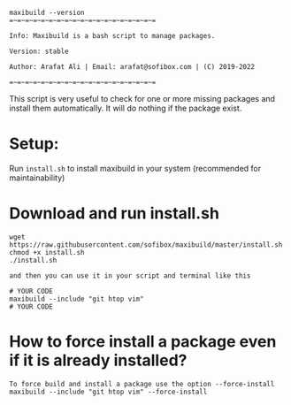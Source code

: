 ````
maxibuild --version
=~=~=~=~=~=~=~=~=~=~=~=~=~=~=~=~=~=~=

Info: Maxibuild is a bash script to manage packages.

Version: stable

Author: Arafat Ali | Email: arafat@sofibox.com | (C) 2019-2022

=~=~=~=~=~=~=~=~=~=~=~=~=~=~=~=~=~=~=
````

This script is very useful to check for one or more missing packages and install them automatically. It will do nothing if the package exist.

# Setup:

Run `install.sh` to install maxibuild in your system (recommended for maintainability)


# Download and run install.sh

````
wget https://raw.githubusercontent.com/sofibox/maxibuild/master/install.sh
chmod +x install.sh
./install.sh

and then you can use it in your script and terminal like this

# YOUR CODE
maxibuild --include "git htop vim"
# YOUR CODE

````

# How to force install a package even if it is already installed?

````
To force build and install a package use the option --force-install
maxibuild --include "git htop vim" --force-install
````